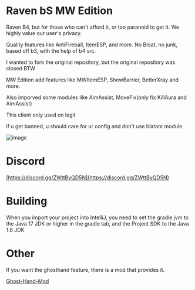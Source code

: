 # Raven bS MW Edition

Raven B4, but for those who can't afford it, or too paranoid to get it. We highly value our user's privacy.

Quality features like AntiFireball, ItemESP, and more. No Bloat, no junk, based off b3, with the help of b4 src.

I wanted to fork the original repository, but the original repository was closed BTW

MW Edition add features like MWItemESP, ShowBarrier, BetterXray and more.

Also imporved some modules like AimAssist, MoveFix(only fix KillAura and AimAssist)

This client only used on legit

if u get banned, u should care for ur config and don't use blatant module

![image](https://github.com/user-attachments/assets/d2568078-6e45-46d7-8480-9f5d5eb6bc23)

# Discord

[https://discord.gg/ZWttByQD5N](https://discord.gg/ZWttByQD5N)

# Building

When you import your project into IntelliJ, you need to set the gradle jvm to the Java 17 JDK or higher in the gradle tab, and the Project SDK to the Java 1.8 JDK

# Other

If you want the ghosthand feature, there is a mod that provides it.

[Ghost-Hand-Mod](https://github.com/SASILOXR/Ghost-Hand-Mod)

